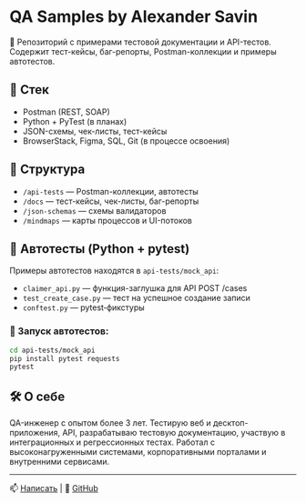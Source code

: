 # QA Samples by Alexander Savin

📌 Репозиторий с примерами тестовой документации и API-тестов. Содержит тест-кейсы, баг-репорты, Postman-коллекции и примеры автотестов.

## 🧪 Стек
- Postman (REST, SOAP)
- Python + PyTest (в планах)
- JSON-схемы, чек-листы, тест-кейсы
- BrowserStack, Figma, SQL, Git (в процессе освоения)

## 📁 Структура
- `/api-tests` — Postman-коллекции, автотесты
- `/docs` — тест-кейсы, чек-листы, баг-репорты
- `/json-schemas` — схемы валидаторов
- `/mindmaps` — карты процессов и UI-потоков

## 🔧 Автотесты (Python + pytest)

Примеры автотестов находятся в `api-tests/mock_api`:

- `claimer_api.py` — функция-заглушка для API POST /cases  
- `test_create_case.py` — тест на успешное создание записи  
- `conftest.py` — pytest‑фикстуры

### 🚀 Запуск автотестов:

```bash
cd api-tests/mock_api
pip install pytest requests
pytest
```

## 🛠 О себе
QA-инженер с опытом более 3 лет. Тестирую веб и десктоп-приложения, API, разрабатываю тестовую документацию, участвую в интеграционных и регрессионных тестах. Работал с высоконагруженными системами, корпоративными порталами и внутренними сервисами.

---

📫 [Написать](mailto:savinkrokodil@mail.ru) | 🔗 [GitHub](https://github.com/savinkrokodil)
